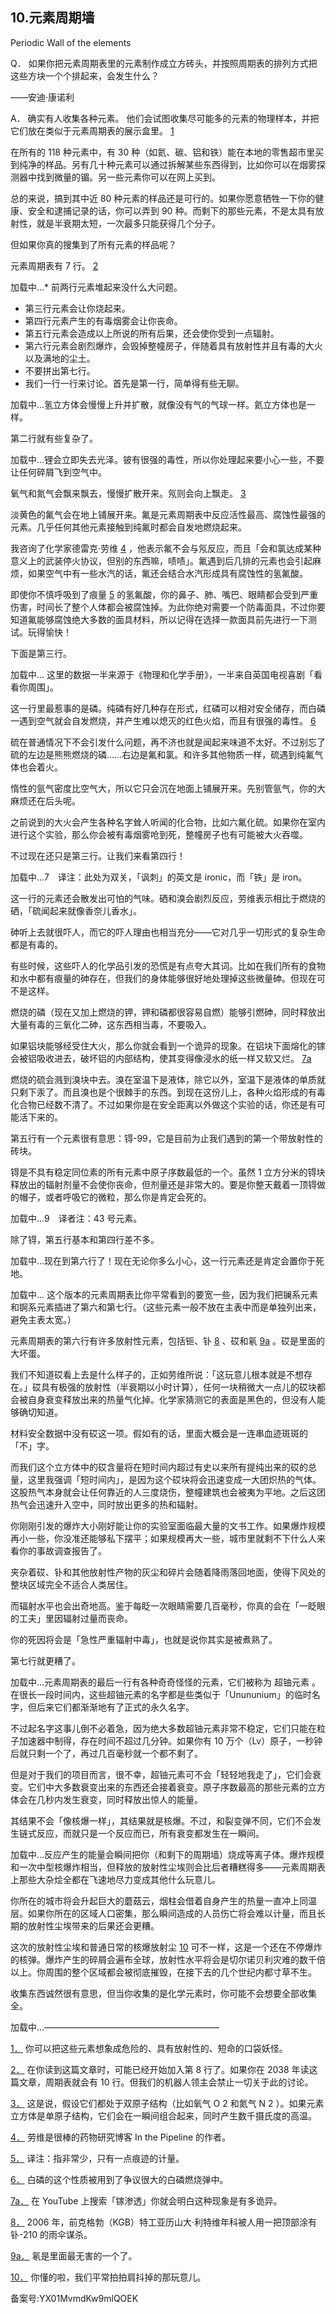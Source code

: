 ## 10.元素周期墙
Periodic Wall of the elements
 

  Q．
  如果你把元素周期表里的元素制作成立方砖头，并按照周期表的排列方式把这些方块一个个排起来，会发生什么？
 

——安迪·康诺利
 

   A．
   确实有人收集各种元素。
 他们会试图收集尽可能多的元素的物理样本，并把它们放在类似于元素周期表的展示盒里。
  [1](1243992819015700480.xhtml#ch1) 

在所有的 118 种元素中，有 30 种（如氦、碳、铝和铁）能在本地的零售超市里买到纯净的样品。另有几十种元素可以通过拆解某些东西得到，比如你可以在烟雾探测器中找到微量的镅。另一些元素你可以在网上买到。
 

总的来说，搞到其中近 80 种元素的样品还是可行的。如果你愿意牺牲一下你的健康、安全和逮捕记录的话，你可以弄到 90 种。而剩下的那些元素，不是太具有放射性，就是半衰期太短，一次最多只能获得几个分子。
 

但如果你真的搜集到了所有元素的样品呢？
 

元素周期表有 7 行。
  [2](1243992819015700480.xhtml#ch2) 

![]()加载中...* 前两行元素堆起来没什么大问题。
* 第三行元素会让你烧起来。
* 第四行元素产生的有毒烟雾会让你丧命。
* 第五行元素会造成以上所说的所有后果，还会使你受到一点辐射。
* 第六行元素会剧烈爆炸，会毁掉整幢房子，伴随着具有放射性并且有毒的大火以及满地的尘土。
* 不要拼出第七行。
* 我们一行一行来讨论。首先是第一行，简单得有些无聊。

![]()加载中...氢立方体会慢慢上升并扩散，就像没有气的气球一样。氦立方体也是一样。
 

第二行就有些复杂了。
 

![]()加载中...锂会立即失去光泽。铍有很强的毒性，所以你处理起来要小心一些，不要让任何碎屑飞到空气中。
 

氧气和氮气会飘来飘去，慢慢扩散开来。氖则会向上飘走。
  [3](1243992819015700480.xhtml#ch3) 

淡黄色的氟气会在地上铺展开来。氟是元素周期表中反应活性最高、腐蚀性最强的元素。几乎任何其他元素接触到纯氟时都会自发地燃烧起来。
 

我咨询了化学家德雷克·劳维
  [4](1243992824733384704.xhtml#ch4) ，他表示氟不会与氖反应，而且「会和氯达成某种意义上的武装停火协议，但别的东西嘛，啧啧」。氟遇到后几排的元素也会引起麻烦，如果空气中有一些水汽的话，氟还会结合水汽形成具有腐蚀性的氢氟酸。
 

即使你不慎呼吸到了痕量
  [5](1243992824733384704.xhtml#ch5) 的氢氟酸，你的鼻子、肺、嘴巴、眼睛都会受到严重伤害，时间长了整个人体都会被腐蚀掉。为此你绝对需要一个防毒面具，不过你要知道氟能够腐蚀绝大多数的面具材料，所以记得在选择一款面具前先进行一下测试。玩得愉快！
 

下面是第三行。
 

![]()加载中... 这里的数据一半来源于《物理和化学手册》，一半来自英国电视喜剧「看看你周围」。
 

这一行里最惹事的是磷。纯磷有好几种存在形式，红磷可以相对安全储存，而白磷一遇到空气就会自发燃烧，并产生难以熄灭的红色火焰，而且有很强的毒性。
  [6](1243992824733384704.xhtml#ch6) 

硫在普通情况下不会引发什么问题，再不济也就是闻起来味道不太好。不过别忘了硫的左边是熊熊燃烧的磷……右边是氟和氯。和许多其他物质一样，硫遇到纯氟气体也会着火。
 

惰性的氩气密度比空气大，所以它只会沉在地面上铺展开来。先别管氩气，你的大麻烦还在后头呢。
 

之前说到的大火会产生各种名字耸人听闻的化合物，比如六氟化硫。如果你在室内进行这个实验，那么你会被有毒烟雾呛到死，整幢房子也有可能被大火吞噬。
 

不过现在还只是第三行。让我们来看第四行！
 

![]()加载中...7　译注：此处为双关，「讽刺」的英文是 ironic，而「铁」是 iron。
 

这一行的元素还会散发出可怕的气味。硒和溴会剧烈反应，劳维表示相比于燃烧的硒，「硫闻起来就像香奈儿香水」。
 

砷听上去就很吓人，而它的吓人理由也相当充分——它对几乎一切形式的复杂生命都是有毒的。
 

有些时候，这些吓人的化学品引发的恐慌是有点夸大其词。比如在我们所有的食物和水中都有痕量的砷存在，但我们的身体能够很好地处理掉这些微量砷。但现在可不是这样。
 

燃烧的磷（现在又加上燃烧的钾，钾和磷都很容易自燃）能够引燃砷，同时释放出大量有毒的三氧化二砷，这东西相当毒，不要吸入。
 

如果铝块能够经受住大火，那么你就会看到一个诡异的现象。在铝块下面熔化的镓会被铝吸收进去，破坏铝的内部结构，使其变得像浸水的纸一样又软又烂。
  [7a](1243992824733384704.xhtml#ch7) 

燃烧的硫会溅到溴块中去。溴在室温下是液体，除它以外，室温下是液体的单质就只剩下汞了。而且溴也是个很棘手的东西。到现在这份儿上，各种火焰形成的有毒化合物已经数不清了。不过如果你是在安全距离以外做这个实验的话，你还是有可能活下来的。
 

第五行有一个元素很有意思：锝-99，它是目前为止我们遇到的第一个带放射性的砖块。
 

锝是不具有稳定同位素的所有元素中原子序数最低的一个。虽然 1 立方分米的锝块释放出的辐射剂量不会使你丧命，但剂量还是非常大的。要是你整天戴着一顶锝做的帽子，或者呼吸它的微粒，那么你是肯定会死的。
 

![]()加载中...9　译者注：43 号元素。
 

除了锝，第五行基本和第四行差不多。
 

![]()加载中...现在到第六行了！现在无论你多么小心，这一行元素还是肯定会置你于死地。
 

![]()加载中... 这个版本的元素周期表比你平常看到的要宽一些，因为我们把镧系元素和锕系元素插进了第六和第七行。（这些元素一般不放在主表中而是单独列出来，避免主表太宽。）
 

元素周期表的第六行有许多放射性元素，包括钷、钋
  [8](1243992824733384704.xhtml#ch8) 、砹和氡
  [9a](1243992824733384704.xhtml#ch9) 。砹是里面的大坏蛋。
 

我们不知道砹看上去是什么样子的，正如劳维所说：「这玩意儿根本就是不想存在。」砹具有极强的放射性（半衰期以小时计算），任何一块稍微大一点儿的砹块都会被自身衰变释放出来的热量气化掉。化学家猜测它的表面是黑色的，但没有人能够确切知道。
 

材料安全数据中没有砹这一项。假如有的话，里面大概会是一连串血迹斑斑的「不」字。
 

而我们这个立方体中的砹含量将在短时间内超过有史以来所有提纯出来的砹的总量，这里我强调「短时间内」，是因为这个砹块将会迅速变成一大团炽热的气体。这股热气本身就会让任何靠近的人三度烧伤，整幢建筑也会被夷为平地。之后这团热气会迅速升入空中，同时放出更多的热和辐射。
 

你刚刚引发的爆炸大小刚好能让你的实验室面临最大量的文书工作。如果爆炸规模再小一些，你没准还能够私下摆平；如果规模再大一些，城市里就剩不下什么人来看你的事故调查报告了。
 

夹杂着砹、钋和其他放射性产物的灰尘和碎片会随着降雨落回地面，使得下风处的整块区域完全不适合人类居住。
 

而辐射水平也会出奇地高。鉴于每眨一次眼睛需要几百毫秒，你真的会在「一眨眼的工夫」里因辐射过量而丧命。
 

你的死因将会是「急性严重辐射中毒」，也就是说你其实是被煮熟了。
 

第七行就更糟了。
 

![]()加载中...元素周期表的最后一行有各种奇奇怪怪的元素，它们被称为
  超铀元素
 。在很长一段时间内，这些超铀元素的名字都是些类似于「Unununium」的临时名字，但后来它们都渐渐地有了正式的永久名字。
 

不过起名字这事儿倒不必着急，因为绝大多数超铀元素非常不稳定，它们只能在粒子加速器中制得，存在时间不超过几分钟。如果你有 10 万个（Lv）原子，一秒钟后就只剩一个了，再过几百毫秒就一个都不剩了。
 

但是对于我们的项目而言，很不幸，超铀元素可不会「轻轻地我走了」，它们会衰变。它们中大多数衰变出来的东西还会接着衰变。原子序数最高的那些元素的立方体会在几秒内发生衰变，同时释放出惊人的能量。
 

其结果不会「像核爆一样」，其结果就是核爆。不过，和裂变弹不同，它们不会发生链式反应，而就只是一个反应而已，所有衰变都发生在一瞬间。
 

![]()加载中...反应产生的能量会瞬间把你（和剩下的周期墙）烧成等离子体。爆炸规模和一次中型核爆炸相当，但释放的放射性尘埃则会比后者糟糕得多——元素周期表上那些大杂烩全都在飞速地尽力变成其他什么玩意儿。
 

你所在的城市将会升起巨大的蘑菇云，烟柱会借着自身产生的热量一直冲上同温层。如果你所在的区域人口密集，那么瞬间造成的人员伤亡将会难以计量，而且长期的放射性尘埃带来的后果还会更糟。
 

这次的放射性尘埃和普通日常的核爆放射尘
  [10](1243992824733384704.xhtml#ch10) 可不一样，这是一个还在不停爆炸的核弹。爆炸产生的碎屑会遍布全球，放射性水平将会是切尔诺贝利灾难的数千倍以上。你周围的整个区域都会被彻底摧毁，在接下去的几个世纪内都寸草不生。
 

收集东西诚然很有意思，但当你收集的是化学元素时，你可能不会想要全部收集全。
 

![]()加载中...————————————————————
 

 [1．](1243992819015700480.xhtml#ch1-back) 你可以把这些元素想象成危险的、具有放射性的、短命的口袋妖怪。
 

 [2．](1243992819015700480.xhtml#ch2-back) 在你读到这篇文章时，可能已经开始加入第 8 行了。如果你在 2038 年读这篇文章，周期表就会有 10 行。但我们的机器人领主会禁止一切关于此的讨论。
 

 [3．](1243992819015700480.xhtml#ch3-back) 这是说，假设它们都处于双原子结构（比如氧气 O
  2
 和氮气 N
  2
 ）。如果元素立方体是单原子结构，它们会在一瞬间组合起来，同时产生数千摄氏度的高温。
 

 [4．](1243992824733384704.xhtml#ch4-back) 劳维是很棒的药物研究博客 In the Pipeline 的作者。
 

 [5．](1243992824733384704.xhtml#ch5-back) 译注：指非常少，只有一点痕迹的计量。
 

 [6．](1243992824733384704.xhtml#ch6-back) 白磷的这个性质被用到了争议很大的白磷燃烧弹中。
 

 [7a．](1243992824733384704.xhtml#ch7-back) 在 YouTube 上搜索「镓渗透」你就会明白这种现象是有多诡异。
 

 [8．](1243992824733384704.xhtml#ch8-back) 2006 年，前克格勃（KGB）特工亚历山大·利特维年科被人用一把顶部涂有钋-210 的雨伞谋杀。
 

 [9a．](1243992824733384704.xhtml#ch9-back) 氡是里面最无害的一个了。
 

 [10．](1243992824733384704.xhtml#ch10-back) 你懂的啦，我们平常拍拍肩抖掉的那玩意儿。
 



备案号:YX01MvmdKw9mlQOEK


